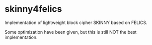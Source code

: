 # skinny4felics
Implementation of lightweight block cipher SKINNY based on FELICS.

Some optimization have been given, but this is still NOT the best implementation.
